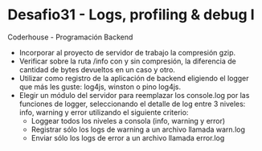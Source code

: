 # Desafio31 - Logs, profiling & debug I
Coderhouse - Programación Backend

- Incorporar al proyecto de servidor de trabajo la compresión gzip.
- Verificar sobre la ruta /info con y sin compresión, la diferencia de cantidad de bytes devueltos en un caso y otro.
- Utilizar como registro de la aplicación de backend eligiendo el logger que más les guste: log4js, winston o pino log4js. 
- Elegir un módulo del servidor para reemplazar los console.log por las funciones de logger, seleccionando el detalle de log entre 3 niveles:  info, warning y error utilizando el siguiente criterio:
  - Loggear todos los niveles a consola (info, warning y error)
  - Registrar sólo los logs de warning a un archivo llamada warn.log
  - Enviar sólo los logs de error a un archivo llamada error.log

